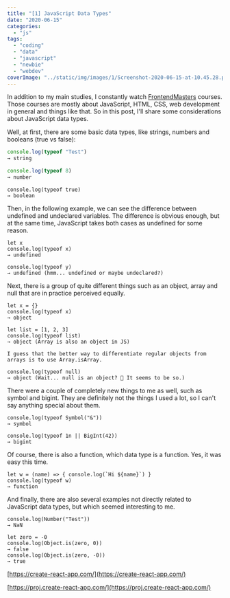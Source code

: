 ```yaml
---
title: "[1] JavaScript Data Types"
date: "2020-06-15"
categories:
  - "js"
tags:
  - "coding"
  - "data"
  - "javascript"
  - "newbie"
  - "webdev"
coverImage: "../static/img/images/1/Screenshot-2020-06-15-at-10.45.28.png"
---
```


In addition to my main studies, I constantly watch [FrontendMasters](https://frontendmasters.com/) courses. Those courses are mostly about JavaScript, HTML, CSS, web development in general and things like that. So in this post, I'll share some considerations about JavaScript data types.

Well, at first, there are some basic data types, like strings, numbers and booleans (true vs false):

```javascript
console.log(typeof "Test")
→ string
```

```javascript
console.log(typeof 8)
→ number
```

```
console.log(typeof true)
→ boolean
```

Then, in the following example, we can see the difference between undefined and undeclared variables. The difference is obvious enough, but at the same time, JavaScript takes both cases as undefined for some reason.

```
let x
console.log(typeof x)
→ undefined
```

```
console.log(typeof y)
→ undefined (hmm... undefined or maybe undeclared?)
```

Next, there is a group of quite different things such as an object, array and null that are in practice perceived equally.

```
let x = {}
console.log(typeof x)
→ object
```

```
let list = [1, 2, 3]
console.log(typeof list)
→ object (Array is also an object in JS)

I guess that the better way to differentiate regular objects from arrays is to use Array.isArray.
```

```
console.log(typeof null)
→ object (Wait... null is an object? 🧐 It seems to be so.)
```

There were a couple of completely new things to me as well, such as symbol and bigint. They are definitely not the things I used a lot, so I can't say anything special about them.

```
console.log(typeof Symbol("&"))
→ symbol
```

```
console.log(typeof 1n || BigInt(42))
→ bigint
```

Of course, there is also a function, which data type is a function. Yes, it was easy this time.

```
let w = (name) => { console.log(`Hi ${name}`) }
console.log(typeof w)
→ function
```

And finally, there are also several examples not directly related to JavaScript data types, but which seemed interesting to me.

```
console.log(Number("Test"))
→ NaN

let zero = -0
console.log(Object.is(zero, 0))
→ false
console.log(Object.is(zero, -0))
→ true
```

[https://create-react-app.com/](https://create-react-app.com/)

[https://proj.create-react-app.com/](https://proj.create-react-app.com/)
